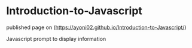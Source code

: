 # Introduction-to-Javascript
published page on (https://ayoni02.github.io/Introduction-to-Javascript/)

Javascript prompt to display information
